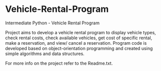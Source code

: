 # Vehicle-Rental-Program
Intermediate Python - Vehicle Rental Program

Project aims to develop a vehicle rental program to display vehicle types, check rental costs, check available vehicles, get cost of specific rental, make a reservation, and view/ cancel a reservation. Program code is developed based on object-orientation programming and created using simple algorithms and data structures.

For more info on the project refer to the Readme.txt.
